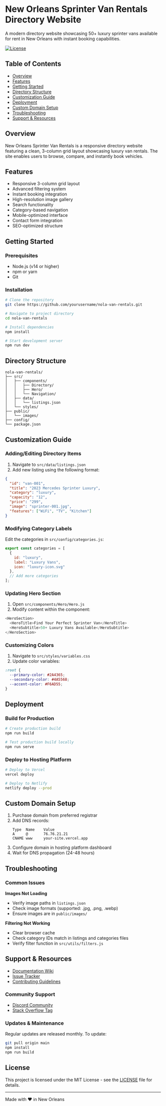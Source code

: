 # New Orleans Sprinter Van Rentals Directory Website

A modern directory website showcasing 50+ luxury sprinter vans available for rent in New Orleans with instant booking capabilities.

[![License](https://img.shields.io/badge/license-MIT-blue.svg)](LICENSE)

## Table of Contents
- [Overview](#overview)
- [Features](#features)
- [Getting Started](#getting-started)
- [Directory Structure](#directory-structure)
- [Customization Guide](#customization-guide)
- [Deployment](#deployment)
- [Custom Domain Setup](#custom-domain-setup)
- [Troubleshooting](#troubleshooting)
- [Support & Resources](#support--resources)

## Overview

New Orleans Sprinter Van Rentals is a responsive directory website featuring a clean, 3-column grid layout showcasing luxury van rentals. The site enables users to browse, compare, and instantly book vehicles.

## Features

- Responsive 3-column grid layout
- Advanced filtering system
- Instant booking integration
- High-resolution image gallery
- Search functionality
- Category-based navigation
- Mobile-optimized interface
- Contact form integration
- SEO-optimized structure

## Getting Started

### Prerequisites
- Node.js (v14 or higher)
- npm or yarn
- Git

### Installation

```bash
# Clone the repository
git clone https://github.com/yourusername/nola-van-rentals.git

# Navigate to project directory
cd nola-van-rentals

# Install dependencies
npm install

# Start development server
npm run dev
```

## Directory Structure

```
nola-van-rentals/
├── src/
│   ├── components/
│   │   ├── Directory/
│   │   ├── Hero/
│   │   └── Navigation/
│   ├── data/
│   │   └── listings.json
│   └── styles/
├── public/
│   └── images/
├── config/
└── package.json
```

## Customization Guide

### Adding/Editing Directory Items

1. Navigate to `src/data/listings.json`
2. Add new listing using the following format:

```json
{
  "id": "van-001",
  "title": "2023 Mercedes Sprinter Luxury",
  "category": "luxury",
  "capacity": "12",
  "price": "299",
  "image": "sprinter-001.jpg",
  "features": ["WiFi", "TV", "Kitchen"]
}
```

### Modifying Category Labels

Edit the categories in `src/config/categories.js`:

```javascript
export const categories = [
  {
    id: "luxury",
    label: "Luxury Vans",
    icon: "luxury-icon.svg"
  },
  // Add more categories
];
```

### Updating Hero Section

1. Open `src/components/Hero/Hero.js`
2. Modify content within the component:

```javascript
<HeroSection>
  <HeroTitle>Find Your Perfect Sprinter Van</HeroTitle>
  <HeroSubtitle>50+ Luxury Vans Available</HeroSubtitle>
</HeroSection>
```

### Customizing Colors

1. Navigate to `src/styles/variables.css`
2. Update color variables:

```css
:root {
  --primary-color: #2A4365;
  --secondary-color: #4A5568;
  --accent-color: #F6AD55;
}
```

## Deployment

### Build for Production

```bash
# Create production build
npm run build

# Test production build locally
npm run serve
```

### Deploy to Hosting Platform

```bash
# Deploy to Vercel
vercel deploy

# Deploy to Netlify
netlify deploy --prod
```

## Custom Domain Setup

1. Purchase domain from preferred registrar
2. Add DNS records:
   ```
   Type  Name    Value
   A     @       76.76.21.21
   CNAME www     your-site.vercel.app
   ```
3. Configure domain in hosting platform dashboard
4. Wait for DNS propagation (24-48 hours)

## Troubleshooting

### Common Issues

**Images Not Loading**
- Verify image paths in `listings.json`
- Check image formats (supported: .jpg, .png, .webp)
- Ensure images are in `public/images/`

**Filtering Not Working**
- Clear browser cache
- Check category IDs match in listings and categories files
- Verify filter function in `src/utils/filters.js`

## Support & Resources

- [Documentation Wiki](https://github.com/yourusername/nola-van-rentals/wiki)
- [Issue Tracker](https://github.com/yourusername/nola-van-rentals/issues)
- [Contributing Guidelines](CONTRIBUTING.md)

### Community Support
- [Discord Community](https://discord.gg/nolarentals)
- [Stack Overflow Tag](https://stackoverflow.com/questions/tagged/nola-van-rentals)

### Updates & Maintenance

Regular updates are released monthly. To update:

```bash
git pull origin main
npm install
npm run build
```

## License

This project is licensed under the MIT License - see the [LICENSE](LICENSE) file for details.

---

Made with ❤️ in New Orleans